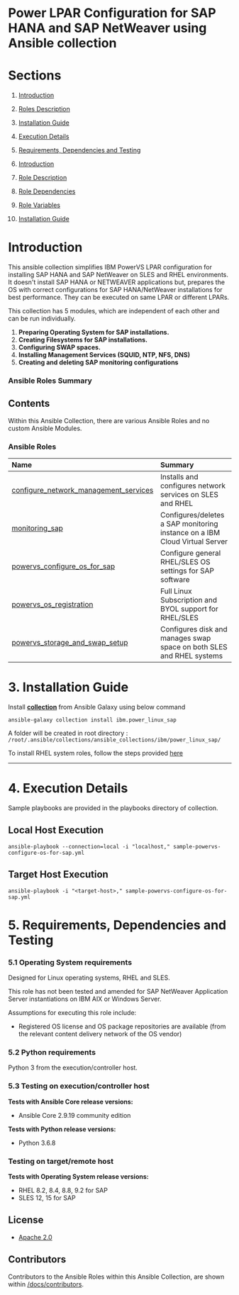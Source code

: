 # Power LPAR Configuration for SAP HANA and SAP NetWeaver using Ansible collection


# Sections
 1. [Introduction](README.md#1-introduction)
 2. [Roles Description](README.md#2-roles-description)
 3. [Installation Guide](README.md#3-installation-guide)
 4. [Execution Details](README.md#4-execution-details)
 5. [Requirements, Dependencies and Testing](README.md#5-requirements-dependencies-and-testing)


 1. [Introduction](#introduction)
 1. [Role Description](#role-description)
 1. [Role Dependencies](#role-dependencies)
 1. [Role Variables](#role-variables)
 1. [Installation Guide](#installation-guide)

# Introduction

This ansible collection simplifies IBM PowerVS LPAR configuration for installing SAP HANA and SAP NetWeaver on SLES and RHEL environments. It doesn't install SAP HANA or NETWEAVER applications but, prepares the OS with correct configurations for SAP HANA/NetWeaver installations for best performance. They can be executed on same LPAR or different LPARs.

This collection has 5 modules, which are independent of each other and can be run individually.
1)	**Preparing Operating System for SAP installations.**
2)	**Creating Filesystems for SAP installations.**
3)	**Configuring SWAP spaces.**
4)	**Installing Management Services (SQUID, NTP, NFS, DNS)**
5)	**Creating and deleting SAP monitoring configurations**

### Ansible Roles Summary

## Contents

Within this Ansible Collection, there are various Ansible Roles and no custom Ansible Modules.

### Ansible Roles

| Name | Summary |
| :--- | :--- |
| [configure_network_management_services](https://github.com/IBM/ansible-power-linux-sap/tree/main/roles/configure_network_management_services)| Installs and configures network services on SLES and RHEL |
| [monitoring_sap](https://github.com/IBM/ansible-power-linux-sap/tree/main/roles/monitoring_sap)| Configures/deletes a SAP monitoring instance on a IBM Cloud Virtual Server |
| [powervs_configure_os_for_sap](https://github.com/IBM/ansible-power-linux-sap/tree/main/roles/powervs_configure_os_for_sap)| Configure general RHEL/SLES OS settings for SAP software |
| [powervs_os_registration](https://github.com/IBM/ansible-power-linux-sap/tree/main/roles/powervs_os_registration)| Full Linux Subscription and BYOL support for RHEL/SLES  |
| [powervs_storage_and_swap_setup](https://github.com/IBM/ansible-power-linux-sap/tree/main/roles/powervs_storage_and_swap_setup)| Configures disk and manages swap space on both SLES and RHEL systems |


# 3. Installation Guide

Install **[collection](https://galaxy.ansible.com/ibm/power_linux_sap)** from Ansible Galaxy using below command

```ansible-galaxy collection install ibm.power_linux_sap```

A folder will be created in root directory : ```/root/.ansible/collections/ansible_collections/ibm/power_linux_sap/```

To install RHEL system roles, follow the steps provided [here](https://access.redhat.com/articles/6857351#installation)

***

# 4. Execution Details

Sample playbooks are provided in the playbooks directory of collection.

## Local Host Execution

```ansible-playbook --connection=local -i "localhost," sample-powervs-configure-os-for-sap.yml```

## Target Host Execution

```ansible-playbook -i "<target-host>," sample-powervs-configure-os-for-sap.yml```


# 5. Requirements, Dependencies and Testing

### 5.1 Operating System requirements

Designed for Linux operating systems, RHEL and SLES.

This role has not been tested and amended for SAP NetWeaver Application Server instantiations on IBM AIX or Windows Server.

Assumptions for executing this role include:
- Registered OS license and OS package repositories are available (from the relevant content delivery network of the OS vendor)

### 5.2 Python requirements

Python 3 from the execution/controller host.

### 5.3 Testing on execution/controller host

**Tests with Ansible Core release versions:**

- Ansible Core 2.9.19 community edition

**Tests with Python release versions:**

- Python 3.6.8

### Testing on target/remote host

**Tests with Operating System release versions:**

- RHEL 8.2, 8.4, 8.8, 9.2 for SAP
- SLES 12, 15 for SAP

## License

- [Apache 2.0](./LICENSE)

## Contributors

Contributors to the Ansible Roles within this Ansible Collection, are shown within [/docs/contributors](./docs/CONTRIBUTORS.md).
